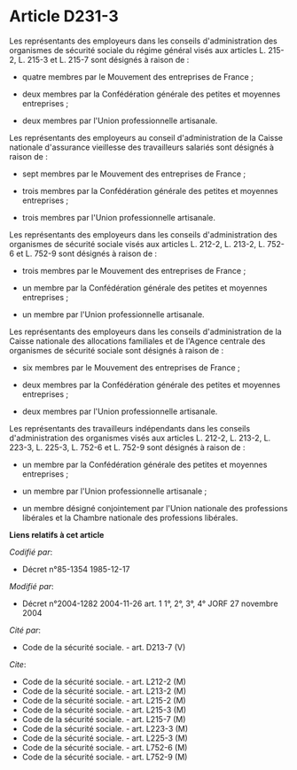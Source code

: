 # Article D231-3

Les représentants des employeurs dans les conseils d'administration des organismes de sécurité sociale du régime général
visés aux articles L. 215-2, L. 215-3 et L. 215-7 sont désignés à raison de :

- quatre membres par le Mouvement des entreprises de France ;

- deux membres par la Confédération générale des petites et moyennes entreprises ;

- deux membres par l'Union professionnelle artisanale.

Les représentants des employeurs au conseil d'administration de la Caisse nationale d'assurance vieillesse des travailleurs
salariés sont désignés à raison de :

- sept membres par le Mouvement des entreprises de France ;

- trois membres par la Confédération générale des petites et moyennes entreprises ;

- trois membres par l'Union professionnelle artisanale.

Les représentants des employeurs dans les conseils d'administration des organismes de sécurité sociale visés aux articles L.
212-2, L. 213-2, L. 752-6 et L. 752-9 sont désignés à raison de :

- trois membres par le Mouvement des entreprises de France ;

- un membre par la Confédération générale des petites et moyennes entreprises ;

- un membre par l'Union professionnelle artisanale.

Les représentants des employeurs dans les conseils d'administration de la Caisse nationale des allocations familiales et de
l'Agence centrale des organismes de sécurité sociale sont désignés à raison de :

- six membres par le Mouvement des entreprises de France ;

- deux membres par la Confédération générale des petites et moyennes entreprises ;

- deux membres par l'Union professionnelle artisanale.

Les représentants des travailleurs indépendants dans les conseils d'administration des organismes visés aux articles L.
212-2, L. 213-2, L. 223-3, L. 225-3, L. 752-6 et L. 752-9 sont désignés à raison de :

- un membre par la Confédération générale des petites et moyennes entreprises ;

- un membre par l'Union professionnelle artisanale ;

- un membre désigné conjointement par l'Union nationale des professions libérales et la Chambre nationale des professions
libérales.

**Liens relatifs à cet article**

_Codifié par_:

  - Décret n°85-1354 1985-12-17

_Modifié par_:

  - Décret n°2004-1282 2004-11-26 art. 1 1°, 2°, 3°, 4° JORF 27 novembre 2004

_Cité par_:

  - Code de la sécurité sociale. - art. D213-7 (V)

_Cite_:

  - Code de la sécurité sociale. - art. L212-2 (M)
  - Code de la sécurité sociale. - art. L213-2 (M)
  - Code de la sécurité sociale. - art. L215-2 (M)
  - Code de la sécurité sociale. - art. L215-3 (M)
  - Code de la sécurité sociale. - art. L215-7 (M)
  - Code de la sécurité sociale. - art. L223-3 (M)
  - Code de la sécurité sociale. - art. L225-3 (M)
  - Code de la sécurité sociale. - art. L752-6 (M)
  - Code de la sécurité sociale. - art. L752-9 (M)
